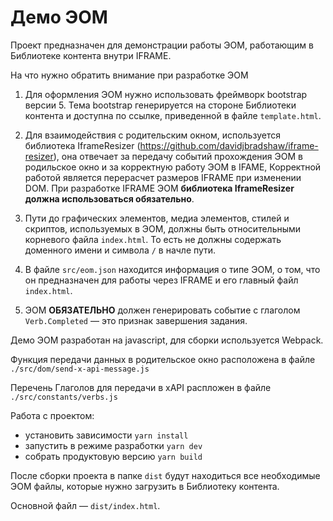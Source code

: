 # Демо ЭОМ

Проект предназначен для демонстрации работы ЭОМ, работающим в Библиотеке контента внутри 
IFRAME.

На что нужно обратить внимание при разработке ЭОМ 

1. Для оформления ЭОМ нужно использовать фреймворк bootstrap версии 5. Тема bootstrap генерируется
на стороне Библиотеки контента и доступна по ссылке, приведенной в файле `template.html`.

2. Для взаимодействия с родительским окном, используется библиотека IframeResizer (https://github.com/davidjbradshaw/iframe-resizer),
она отвечает за передачу событий прохождения ЭОМ в родильское окно и за корректную работу ЭОМ в IFAME,
Корректной работой является перерасчет размеров IFRAME при изменении DOM. 
При разработке IFRAME ЭОМ **библиотека IframeResizer должна использоваться обязательно**.

3. Пути до графических элементов, медиа элементов, стилей и скриптов, используемых в ЭОМ, должны быть относительными  
корневого файла `index.html`. То есть не должны содержать доменного имени и символа `/` в начле пути.

4. В файле `src/eom.json` находится информация о типе ЭОМ, о том, что он предназначен для работы
через IFRAME и его главный файл `index.html`.

5. ЭОМ **ОБЯЗАТЕЛЬНО** должен генерировать событие с глаголом `Verb.Completed` — это признак завершения задания. 

Демо ЭОМ разработан на javascript, для сборки используется Webpack.

Функция передачи данных в родительское окно расположена в файле `./src/dom/send-x-api-message.js`

Перечень Глаголов для передачи в xAPI распложен в файле `./src/constants/verbs.js` 

Работа с проектом:

- установить зависимости `yarn install`
- запустить в режиме разработки `yarn dev`
- собрать продуктовую версию `yarn build`

После сборки проекта в папке `dist` будут находиться все необходимые ЭОМ файлы, которые нужно
загрузить в Библиотеку контента. 

Основной файл — `dist/index.html`.
